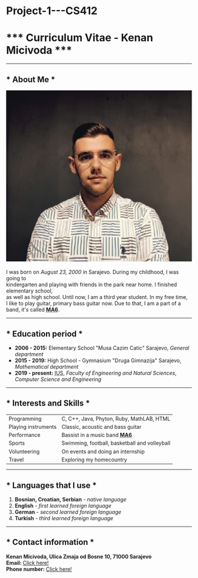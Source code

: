 # Project-1---CS412
<!DOCTYPE html>
<html>
    <head>
        <!--
            Name: Kenan Micivoda
            Course: CS412 Web Application Development
            Assignment: Project #1
            Due date: 22.10.2021. 23:59
            Purpose: Creating first Project which will represent my CV, using only HTML
        -->
        <meta charset="UTF-8">
        <title>
            Kenan Micivoda - Project 1 - CS412
        </title>
    </head>
    <body>
        <h1>
            *** Curriculum Vitae - Kenan Micivoda ***
        </h1>
        <hr>
        <h2>
            * About Me *
        </h2>
        <p>
            <img src="photo_of_me.jpg"> <br>
            <br>
            I was born on <i>August 23, 2000</i> in Sarajevo. During my childhood, I was going to <br>
            kindergarten and playing with friends in the park near home. I finished elementary school, <br>
            as well as high school. Until now, I am a third year student. In my free time, <br>
            I like to play guitar, primary bass guitar now. Due to that, I am a part of a band, it's called <acronym title="Monday At Six"><b>MA6</b></acronym>.
        </p>
        <hr>
        <h2>
            * Education period *
        </h2>
        <p>
            <ul type="square">
                <li>
                    <b>2006 - 2015:</b> Elementary School "Musa Cazim Catic" Sarajevo, <i>General department</i>
                </li>
                <li>
                    <b>2015 - 2019:</b> High School - Gymnasium "Druga Gimnazija" Sarajevo, <i>Mathematical department</i>
                </li>
                <li>
                    <b>2019 - present:</b> <acronym title="International University of Sarajevo">IUS</acronym>, <i>Faculty of Engineering and Natural Sciences</i>, <i>Computer Science and Engineering</i>
                </li>
            </ul>
        </p>
        <hr>
        <h2>
            * Interests and Skills *
        </h2>
        <p>
            <table>
                <tr>
                    <td>Programming</td>
                    <td>C, C++, Java, Phyton, Ruby, MathLAB, HTML</td>
                </tr>
                <tr>
                    <td>Playing instruments</td>
                    <td>Classic, acoustic and bass guitar</td>
                </tr>
                <tr>
                    <td>Performance</td>
                    <td>Bassist in a music band <acronym title="Monday At Six"><b>MA6</b></acronym></td>
                </tr>
                <tr>
                    <td>Sports</td>
                    <td>Swimming, football, basketball and volleyball</td>
                </tr>
                <tr>
                    <td>Volunteering</td>
                    <td>On events and doing an internship</td>
                </tr>
                <tr>
                    <td>Travel</td>
                    <td>Exploring my homecountry</td>
                </tr>
            </table>
        </p>
        <hr>
        <h2>
            * Languages that I use *
        </h2>
        <p>
            <ol>
                <li>
                    <b>Bosnian, Croatian, Serbian</b> - <i>native language</i>
                </li>
                <li>
                    <b>English</b> - <i>first learned foreign language</i>
                </li>
                <li>
                    <b>German</b> - <i>second learned foreign language</i>
                </li>
                <li>
                    <b>Turkish</b> - <i>third learned foreign language</i>
                </li>
            </ol>
        </p>
        <hr>
        <h2>
            * Contact information *
        </h2>
        <p>
            <b>Kenan Micivoda, Ulica Zmaja od Bosne 10, 71000 Sarajevo</b> <br>
            <b>Email: </b><a href="kenan.m@hotmail.com">Click here!</a> <br>
            <b>Phone number: </b><a href="+38761666999">Click here!</a>
        </p>
    </body>
</html>

